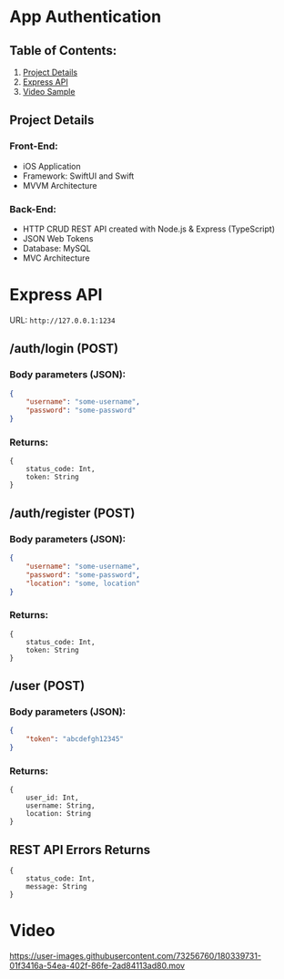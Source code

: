 # App Authentication
## Table of Contents:
1. [Project Details](#project-details)
2. [Express API](#express-api)
3. [Video Sample](#video)
## Project Details
### Front-End:
- iOS Application 
- Framework: SwiftUI and Swift
- MVVM Architecture

### Back-End:
- HTTP CRUD REST API created with Node.js & Express (TypeScript)
- JSON Web Tokens
- Database: MySQL
- MVC Architecture

# Express API
URL: ```http://127.0.0.1:1234```

## /auth/login (POST)
### Body parameters (JSON):
```JSON
{
    "username": "some-username",
    "password": "some-password"
}
```
### Returns:
```TS
{
    status_code: Int,
    token: String
}
```

## /auth/register (POST)
### Body parameters (JSON):
```JSON
{
    "username": "some-username",
    "password": "some-password",
    "location": "some, location"
}
```
### Returns:
```TS
{
    status_code: Int,
    token: String
}
```

## /user (POST)
### Body parameters (JSON):
```JSON
{
    "token": "abcdefgh12345"
}
```
### Returns:
```TS
{
    user_id: Int,
    username: String,
    location: String
}
```

## REST API Errors Returns
```TS
{
    status_code: Int,
    message: String
}
```

# Video

https://user-images.githubusercontent.com/73256760/180339731-01f3416a-54ea-402f-86fe-2ad84113ad80.mov



